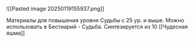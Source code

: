 ![[Pasted image 20250119155937.png]]

Материалы для повышения уровня Судьбы с 25 ур. и выше. Можно использовать в Бестиарий - Судьба.
Синтезируется из 10 [[Чудесная яшма]]
